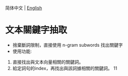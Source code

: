 简体中文 | [English](README_en.md)

# 文本關鍵字抽取
- 捨棄斷詞限制，直接使用 n-gram subwords 找出關鍵字
- 使用功能:
1. 直接找出與文本向量相關的關鍵詞。
2. 給定詞句的index，再找出與該詞據相關的關鍵詞。 
11

